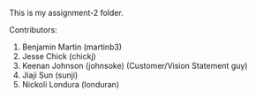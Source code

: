This is my assignment-2 folder.

Contributors:

1. Benjamin Martin (martinb3)
2. Jesse Chick     (chickj)
3. Keenan Johnson  (johnsoke) (Customer/Vision Statement guy)
4. Jiaji Sun       (sunji)
5. Nickoli Londura (londuran)

